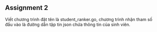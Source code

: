 ## Assignment 2

Viết chương trình đặt tên là student_ranker.go, chương trình nhận tham số đầu vào là
đường dẫn tập tin json chứa thông tin của sinh viên.